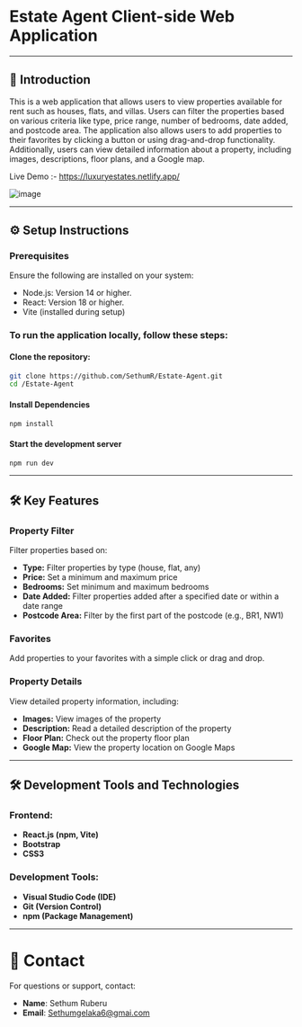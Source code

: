 # Estate Agent Client-side Web Application

---

## 📖 Introduction

This is a web application that allows users to view properties available for rent such as houses, flats, and villas. Users can filter the properties based on various criteria like type, price range, number of bedrooms, date added, and postcode area. The application also allows users to add properties to their favorites by clicking a button or using drag-and-drop functionality. Additionally, users can view detailed information about a property, including images, descriptions, floor plans, and a Google map.

Live Demo :- https://luxuryestates.netlify.app/

![image](https://github.com/user-attachments/assets/cb6f2865-2cd7-45c1-b0c7-3c0609a94347)


---

## ⚙️ Setup Instructions

### Prerequisites

Ensure the following are installed on your system:

- Node.js: Version 14 or higher.
- React: Version 18 or higher.
- Vite (installed during setup)
  

### To run the application locally, follow these steps:

#### Clone the repository:
  ```bash
  git clone https://github.com/SethumR/Estate-Agent.git
  cd /Estate-Agent
  ```
#### Install Dependencies 

  ```bash
  npm install
  ```

#### Start the development server

  ```bash
  npm run dev
  ```

---


## 🛠️ Key Features

### Property Filter
Filter properties based on:

- **Type:** Filter properties by type (house, flat, any)
- **Price:** Set a minimum and maximum price
- **Bedrooms:** Set minimum and maximum bedrooms
- **Date Added:** Filter properties added after a specified date or within a date range
- **Postcode Area:** Filter by the first part of the postcode (e.g., BR1, NW1)

### Favorites
Add properties to your favorites with a simple click or drag and drop.

### Property Details
View detailed property information, including:

- **Images:** View images of the property
- **Description:** Read a detailed description of the property
- **Floor Plan:** Check out the property floor plan
- **Google Map:** View the property location on Google Maps

---

## 🛠️ Development Tools and Technologies

### Frontend:
- **React.js (npm, Vite)**
- **Bootstrap**
- **CSS3**

### Development Tools:
- **Visual Studio Code (IDE)**
- **Git (Version Control)**
- **npm (Package Management)**

---

# 📧 Contact

For questions or support, contact:

- **Name**: Sethum Ruberu 
- **Email**: Sethumgelaka6@gmai.com





